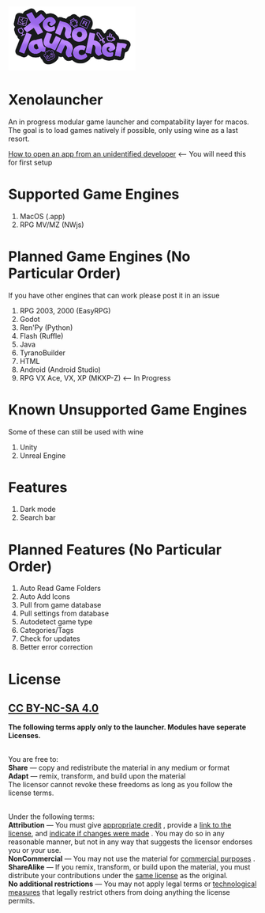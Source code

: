 
<img src="https://raw.githubusercontent.com/m5kro/Xenolauncher/main/Xenolauncher.png" width="258"/></img>
# Xenolauncher
An in progress modular game launcher and compatability layer for macos. The goal is to load games natively if possible, only using wine as a last resort.

[How to open an app from an unidentified developer](https://support.apple.com/guide/mac-help/open-a-mac-app-from-an-unknown-developer-mh40616/mac) <-- You will need this for first setup

# Supported Game Engines
1. MacOS (.app)
2. RPG MV/MZ (NWjs)

# Planned Game Engines (No Particular Order)
If you have other engines that can work please post it in an issue<br>
1. RPG 2003, 2000 (EasyRPG)
2. Godot
3. Ren'Py (Python)
4. Flash (Ruffle) 
5. Java
6. TyranoBuilder
7. HTML
8. Android (Android Studio)
9. RPG VX Ace, VX, XP (MKXP-Z) <-- In Progress

# Known Unsupported Game Engines
Some of these can still be used with wine<br>
1. Unity
2. Unreal Engine

# Features
1. Dark mode
2. Search bar

# Planned Features (No Particular Order)
1. Auto Read Game Folders
2. Auto Add Icons
3. Pull from game database
4. Pull settings from database
5. Autodetect game type
6. Categories/Tags
7. Check for updates
8. Better error correction

# License
## [CC BY-NC-SA 4.0](https://creativecommons.org/licenses/by-nc-sa/4.0/deed.en)
**The following terms apply only to the launcher. Modules have seperate Licenses.**<br>
<br>

 You are free to:<br>
    **Share** — copy and redistribute the material in any medium or format<br>
    **Adapt** — remix, transform, and build upon the material<br>
    The licensor cannot revoke these freedoms as long as you follow the license terms.<br>
<br>

Under the following terms:<br>
    **Attribution** — You must give [appropriate credit](https://creativecommons.org/licenses/by-nc-sa/4.0/deed.en#ref-appropriate-credit) , provide a [link to the license](https://creativecommons.org/licenses/by-nc-sa/4.0/deed.en), and [indicate if changes were made](https://creativecommons.org/licenses/by-nc-sa/4.0/deed.en#ref-indicate-changes) . You may do so in any reasonable manner, but not in any way that suggests the licensor endorses you or your use.<br>
    **NonCommercial** — You may not use the material for [commercial purposes](https://creativecommons.org/licenses/by-nc-sa/4.0/deed.en#ref-commercial-purposes) .<br>
    **ShareAlike** — If you remix, transform, or build upon the material, you must distribute your contributions under the [same license](https://creativecommons.org/licenses/by-nc-sa/4.0/deed.en#ref-same-license) as the original.<br>
    **No additional restrictions** — You may not apply legal terms or [technological measures](https://creativecommons.org/licenses/by-nc-sa/4.0/deed.en#ref-technological-measures) that legally restrict others from doing anything the license permits.<br>

